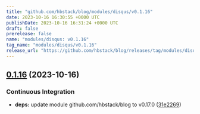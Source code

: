 ```yaml
---
title: "github.com/hbstack/blog/modules/disqus/v0.1.16"
date: 2023-10-16 16:30:55 +0000 UTC
publishDate: 2023-10-16 16:31:24 +0000 UTC
draft: false
prerelease: false
name: "modules/disqus: v0.1.16"
tag_name: "modules/disqus/v0.1.16"
release_url: "https://github.com/hbstack/blog/releases/tag/modules/disqus/v0.1.16"
---
```


## [0.1.16](https://github.com/hbstack/blog/compare/modules/disqus/v0.1.15...modules/disqus/v0.1.16) (2023-10-16)


### Continuous Integration

* **deps:** update module github.com/hbstack/blog to v0.17.0 ([31e2269](https://github.com/hbstack/blog/commit/31e2269889826b3a102fb1ac5ac1a0c09a88d652))

